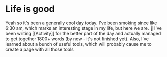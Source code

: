 # Life is good

Yeah so it's been a generally cool day today. I've been smoking since like 6:30 am, which marks an interesting stage in my life, but here we are. 🙂
I've been writing [[Activity]] for the better part of the day and actually managed to get together 1800+ words (by now - it's not finished yet). 
Also, I've learned about a bunch of useful tools, which will probably cause me to create a page with all those tools

